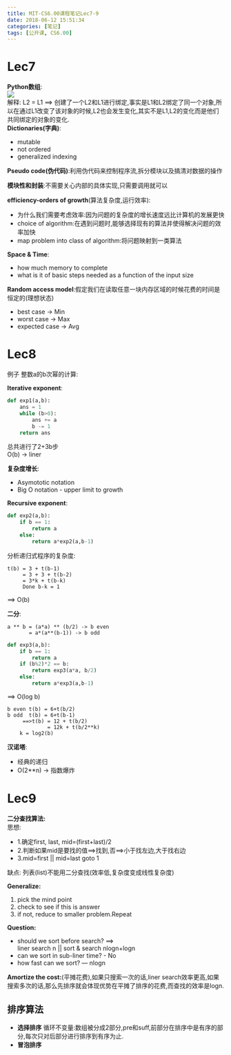 ```yaml
---
title: MIT-CS6.00课程笔记Lec7-9
date: 2018-06-12 15:51:34
categories: [笔记]
tags: [公开课, CS6.00]
---
```

[](#Lec7 "Lec7")Lec7
====================

**Python数组**:  
[![](https://i.loli.net/2018/06/12/5b1f7d6c49089.png)](https://i.loli.net/2018/06/12/5b1f7d6c49089.png)  
解释: L2 = L1 ==> 创建了一个L2和L1进行绑定,事实是L1和L2绑定了同一个对象,所以在通过L1改变了该对象的时候,L2也会发生变化,其实不是L1,L2的变化而是他们共同绑定的对象的变化.  
**Dictionaries(字典)**:

*   mutable
*   not ordered
*   generalized indexing
<!-- more -->
**Pseudo code(伪代码)**:利用伪代码来控制程序流,拆分模块以及搞清对数据的操作

**模块性和封装**:不需要关心内部的具体实现,只需要调用就可以

**efficiency-orders of growth**(算法复杂度,运行效率):

*   为什么我们需要考虑效率:因为问题的复杂度的增长速度远比计算机的发展更快
*   choice of algorithm:在遇到问题时,能够选择现有的算法并使得解决问题的效率加快
*   map problem into class of algorithm:将问题映射到一类算法

**Space & Time**:

*   how much memory to complete
*   what is it of basic steps needed as a function of the input size

**Random access model**:假定我们在读取任意一块内存区域的时候花费的时间是恒定的(理想状态)

*   best case -> Min
*   worst case -> Max
*   expected case -> Avg

[](#Lec8 "Lec8")Lec8
====================

例子 整数a的b次幂的计算:

**Iterative exponent**:  
```python
def exp1(a,b):    
    ans = 1    
    while (b>0):        
        ans += a        
        b -= 1    
    return ans
```
总共进行了2+3b步  
O(b) -> liner

**复杂度增长**:

*   Asymototic notation
*   Big O notation - upper limit to growth

**Recursive exponent**:  
```python
def exp2(a,b):    
    if b == 1:        
        return a    
    else:        
        return a*exp2(a,b-1)
```
分析递归式程序的复杂度:  
```
t(b) = 3 + t(b-1)     
     = 3 + 3 + t(b-2)     
     = 3*k + t(b-k)     
     Done b-k = 1
```
==\> O(b)

**二分**:  
```
a ** b = (a*a) ** (b/2) -> b even       
       = a*(a**(b-1)) -> b odd
```

```python
def exp3(a,b):    
    if b == 1:        
        return a    
    if (b%2)*2 == b:        
        return exp3(a*a, b/2)    
    else:        
        return a*exp3(a,b-1)
```
==\> O(log b)  
```
b even t(b) = 6+t(b/2)
b odd  t(b) = 6+t(b-1)    
     ==>t(b) = 12 + t(b/2)            
             = 12k + t(b/2**k)        
    k = log2(b)
```
**汉诺塔**:

*   经典的递归
*   O(2**n) -> 指数爆炸

[](#Lec9 "Lec9")Lec9
====================

**二分查找算法:**  
思想:

*   1.确定first, last, mid=(first+last)/2
*   2.判断如果mid是要找的值==>找到,否==>小于找左边,大于找右边
*   3.mid=first || mid=last goto 1

缺点: 列表(list)不能用二分查找(效率低,复杂度变成线性复杂度)

**Generalize:**

1.  pick the mind point
2.  check to see if this is answer
3.  if not, reduce to smaller problem.Repeat

**Question:**

*   should we sort before search? ==>  
    liner search n || sort & search nlogn+logn
*   can we sort in sub-liner time? - No
*   how fast can we sort? — nlogn

**Amortize the cost:**(平摊花费),如果只搜索一次的话,liner search效率更高,如果搜索多次的话,那么先排序就会体现优势在平摊了排序的花费,而查找的效率是logn.

[](#排序算法 "排序算法")排序算法
--------------------

*   **选择排序** 循环不变量:数组被分成2部分,pre和suff,前部分在排序中是有序的部分,每次只对后部分进行排序到有序为止.
*   **冒泡排序**